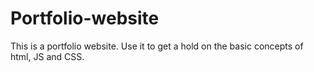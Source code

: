 # Portfolio-website
This is a portfolio website. Use it to get a hold on the basic concepts of html, JS and CSS.
